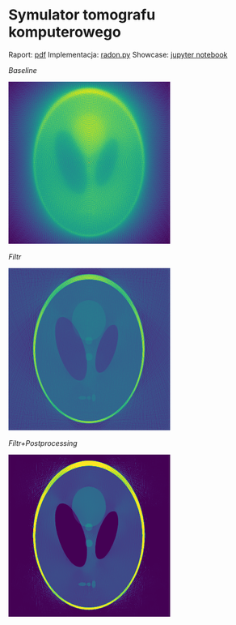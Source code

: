 # Symulator tomografu komputerowego

Raport: [pdf](https://github.com/maciejczyzewski/sem6/blob/master/iwm_task1/raport/main.pdf)
Implementacja: [radon.py](https://github.com/maciejczyzewski/sem6/blob/master/iwm_task1/radon.py)
Showcase: [jupyter notebook](https://github.com/maciejczyzewski/sem6/blob/master/iwm_task1/showcase.ipynb)

*Baseline*

<img src="raport/filtr_false.png" with="40%" />

*Filtr*

<img src="raport/filtr_true.png" with="40%" />

*Filtr+Postprocessing*

<img src="raport/filtr_true_pre.png" with="40%" />
